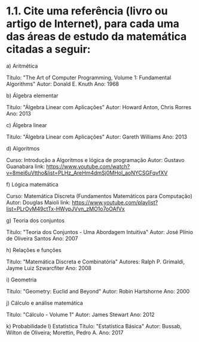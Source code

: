 # 1.1. Cite uma referência (livro ou artigo de Internet), para cada uma das áreas de estudo da matemática citadas a seguir:
a) Aritmética

Título: "The Art of Computer Programming, Volume 1: Fundamental Algorithms"
Autor: Donald E. Knuth
Ano: 1968

b) Álgebra elementar

Título: "Álgebra Linear com Aplicações"
Autor: Howard Anton, Chris Rorres
Ano: 2013

c) Álgebra linear

Título: "Álgebra Linear com Aplicações"
Autor: Gareth Williams
Ano: 2013

d) Algoritmos

Curso: Introdução a Algoritmos e lógica de programação 
Autor: Gustavo Guanabara
link: https://www.youtube.com/watch?v=8mei6uVttho&list=PLHz_AreHm4dmSj0MHol_aoNYCSGFqvfXV


f) Lógica matemática

Curso: Matemática Discreta (Fundamentos Matemáticos para Computação)
Autor: Douglas Maioli
link: https://www.youtube.com/playlist?list=PLrOyM49ctTx-HWypJVvn_zMO1o7oOAfVx


g) Teoria dos conjuntos

Título: "Teoria dos Conjuntos - Uma Abordagem Intuitiva"
Autor: José Plínio de Oliveira Santos
Ano: 2007

h) Relações e funções

Título: "Matemática Discreta e Combinatória"
Autores: Ralph P. Grimaldi, Jayme Luiz Szwarcfiter
Ano: 2008

i) Geometria

Título: "Geometry: Euclid and Beyond"
Autor: Robin Hartshorne
Ano: 2000

j) Cálculo e análise matemática

Título: "Cálculo - Volume 1"
Autor: James Stewart
Ano: 2012

k) Probabilidade
l) Estatística
Título: "Estatística Básica"
Autor: Bussab, Wilton de Oliveira; Morettin, Pedro A.
Ano: 2017
